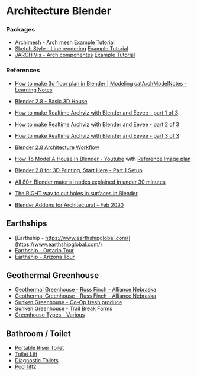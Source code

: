 # Architecture Blender


### Packages
- [Archimesh - Arch mesh]() [Example Tutorial](https://youtu.be/e1ewod-L3CY?t=349)
- [Sketch Style - Line rendering]()  [Example Tutorial](https://youtu.be/e1ewod-L3CY?t=141)
- [JARCH Vis - Arch componentes]()  [Example Tutorial](https://youtu.be/e1ewod-L3CY?t=264)

### References
- [How to make 3d floor plan in Blender | Modeling](https://www.youtube.com/watch?v=o0k9kZwUhpo) [catArchModelNotes - Learning Notes](./catArchModelNotes/README.md)
- [Blender 2.8 - Basic 3D House](https://www.youtube.com/watch?v=CmBMcYVW9x8)
- [How to make Realtime Archviz with Blender and Eevee - part 1 of 3](https://www.youtube.com/watch?v=2VNztZdfGZY)
- [How to make Realtime Archviz with Blender and Eevee - part 2 of 3](https://www.youtube.com/watch?v=VB5kMlW2EBI)
- [How to make Realtime Archviz with Blender and Eevee - part 3 of 3](https://www.youtube.com/watch?v=GiQFa7XH6S8)
- [Blender 2.8 Architecture Workflow](https://www.youtube.com/watch?v=DwWgUK8yS8w)
- [How To Model A House In Blender - Youtube](https://www.youtube.com/watch?v=HWaSe0goih8) with [Reference Image plan](https://www.youtube.com/redirect?redir_token=QUFFLUhqa09MaWJENkllcGg5TWNEV2VGZHBaTVdQYUgxd3xBQ3Jtc0ttQ2k4Vklva1NiS2JqSUpyRWdjcC15U2NVU2NhYXJER2lxVGtERDlacnc4cDZnX094VnZyWDd0SnFkRmFESzExTzNhaVh6X0gxeEppakFSYmtua1d6eS1lVF9UOE5ZUGZZTlZDV3JSSGIwX1dBWmZqQQ%3D%3D&q=http%3A%2F%2Fwww.hausbaudirekt.de%2Fhaus%2Fconcept-m-155%2F&v=HWaSe0goih8&event=video_description)

- [Blender 2.8 for 3D Printing, Start Here - Part 1 Setup](https://www.youtube.com/watch?v=HqDnLg3o9WE)

- [All 80+ Blender material nodes explained in under 30 minutes](https://www.youtube.com/watch?v=cQ0qtcSymDI)
- [The RIGHT way to cut holes in surfaces in Blender](https://www.youtube.com/watch?v=Ci1jBOm_5NY)

- [Blender Addons for Architectural - Feb 2020](https://www.youtube.com/watch?v=e1ewod-L3CY)


## Earthships
- [Earthship - https://www.earthshipglobal.com/](https://www.earthshipglobal.com/)
- [Earthship - Ontario Tour](https://www.youtube.com/watch?v=j7SUjcwXY8w&vl=en)
- [Earthship - Arizona Tour](https://youtu.be/efI77fzBgvg?t=547)

## Geothermal Greenhouse
- [Geothermal Greenhouse - Russ Finch - Alliance Nebraska](https://www.youtube.com/watch?v=IZghkt5m1uY)
- [Geothermal Greenhouse - Russ Finch - Alliance Nebraska](https://youtu.be/ZD_3_gsgsnk)
- [Sunken Greenhouse - Co-Op fresh produce](https://www.youtube.com/watch?v=9jbLZxwWudk)
- [Sunken Greenhouse - Trail Break Farms](https://www.youtube.com/channel/UCLA6VAIG8HlswUpjgxNHaOg)
- [Greenhouse Types - Various](https://www.youtube.com/watch?v=FPjko9DDhcU)

## Bathroom / Toilet
- [Portable Riser Toilet](https://www.amazon.com/HealthSmart-Portable-Elevated-Raised-Toilet/dp/B0009STN4W)
- [Toilet Lift](http://www.discovermymobility.com/store/patient-lifts/tush-push/index.html)
- [Diagnostic Toilets](https://orangematter.solarwinds.com/2020/05/18/iot-and-privacy-the-connected-toilet-strikes-again/?CMP=SOC-HAD-FB-SW_WW_X_CR_X_AW_EN_SECOMP_X-X-X_X_X_X_VidNo_X-X)
- [Pool lift](http://www.discovermymobility.com/store/patient-lifts/summit/triton-pool-lift/Above-Ground-Pool-Lift.html?gclid=EAIaIQobChMI_bjq4s3_6QIVA4-GCh01gQnzEAQYAyABEgLq7fD_BwE)2
